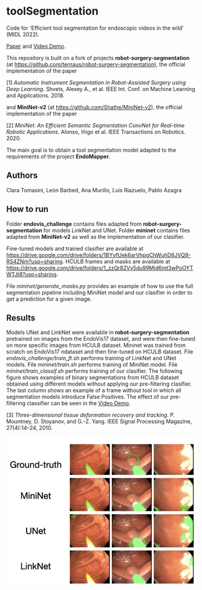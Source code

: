 # toolSegmentation
Code for 'Efficient tool segmentation for endoscopic videos in the wild' (MIDL 2022).

[Paper](https://openreview.net/pdf?id=DPkb7gxt6gZ) and [Video Demo](https://drive.google.com/file/d/1anOHK4h19EesMFc_drYFnbcYtOBeTuJb/view?usp=sharing).


This repository is built on a fork of projects **robot-surgery-segmentation** (at https://github.com/ternaus/robot-surgery-segmentation), the official implementation of the paper 

[1] *Automatic Instrument Segmentation in Robot-Assisted Surgery using Deep Learning*. Shvets, Alexey A., et al. IEEE Int. Conf. on Machine Learning and Applications. 2018.

and **MiniNet-v2** (at https://github.com/Shathe/MiniNet-v2), the official implementation of the paper

[2] *MiniNet: An Efficient Semantic Segmentation ConvNet for Real-time Robotic Applications*. Alonso, Iñigo et al. IEEE Transactions on Robotics. 2020.

The main goal is to obtain a tool segmentation model adapted to the requirements of the project **EndoMapper**.

## Authors
Clara Tomasini, León Barbed, Ana Murillo, Luis Riazuelo, Pablo Azagra

## How to run
Folder **endovis_challenge** contains files adapted from **robot-surgery-segmentation** for models LinkNet and UNet. 
Folder **mininet** contains files adapted from **MiniNet-v2** as well as the implementation of our clasifier. 

Fine-tuned models and trained clasifier are available at https://drive.google.com/drive/folders/1BYyfUek6arVhpgChWuhD6JVQ9-RS4ZNm?usp=sharing. 
HCULB frames and masks are available at https://drive.google.com/drive/folders/1_zzQr82Vv5du99Mid6mt3wPoOYTWTJt8?usp=sharing.

File *mininet/generate_masks.py* provides an example of how to use the full segmentation pipeline including MiniNet model and our clasifier in order to get a prediction for a given image.

## Results
Models UNet and LinkNet were available in **robot-surgery-segmentation** pretrained on images from the EndoVis17 dataset, and were then fine-tuned on more specific images from HCULB dataset. Mininet was trained from scratch on EndoVis17 ndataset and then fine-tuned on HCULB dataset.
File *endovis_challenge/train_ft.sh* performs training of LinkNet and UNet models. File *mininet/train.sh* performs training of MiniNet model. File *mininet/train_classif.sh* performs training of our clasifier. 
The following figure shows examples of binary segmentations from HCULB dataset obtained using different models without applying our pre-filtering clasifier. 
The last column shows an example of a frame without tool in which all segmentation models introduce False Positives. The effect of our pre-filtering classifier can be seen in the [Video Demo](https://drive.google.com/file/d/1anOHK4h19EesMFc_drYFnbcYtOBeTuJb/view?usp=sharing).

[3] *Three-dimensional tissue deformation recovery and tracking*. P. Mountney, D. Stoyanov, and G.-Z. Yang. IEEE Signal Processing Magazine, 27(4):14–24, 2010.

![results](/images/results_seg_hculb.png)
